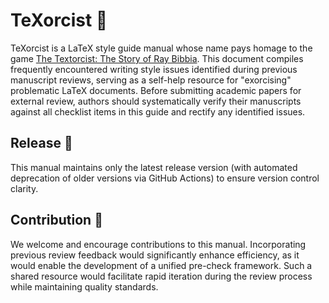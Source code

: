 # TeXorcist :memo:

TeXorcist is a LaTeX style guide manual whose name pays homage to the game [The Textorcist: The Story of Ray Bibbia](https://en.wikipedia.org/wiki/The_Textorcist:_The_Story_of_Ray_Bibbia). This document compiles frequently encountered writing style issues identified during previous manuscript reviews, serving as a self-help resource for "exorcising" problematic LaTeX documents. Before submitting academic papers for external review, authors should systematically verify their manuscripts against all checklist items in this guide and rectify any identified issues.

## Release :bookmark:
This manual maintains only the latest release version (with automated deprecation of older versions via GitHub Actions) to ensure version control clarity.

## Contribution :busts_in_silhouette:
We welcome and encourage contributions to this manual. Incorporating previous review feedback would significantly enhance efficiency, as it would enable the development of a unified pre-check framework. Such a shared resource would facilitate rapid iteration during the review process while maintaining quality standards.